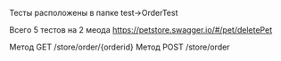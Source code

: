 Тесты расположены в папке test->OrderTest

Всего 5 тестов на 2 меода https://petstore.swagger.io/#/pet/deletePet

Метод GET /store/order/{orderid}
Метод POST /store/order

